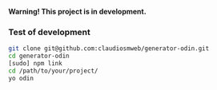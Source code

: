 **Warning! This project is in development.**

### Test of development ###

```bash
git clone git@github.com:claudiosmweb/generator-odin.git
cd generator-odin
[sudo] npm link
cd /path/to/your/project/
yo odin
```
